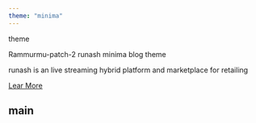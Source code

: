 ```yaml
---
theme: "minima"
---
```

theme

Rammurmu-patch-2
runash minima blog theme

runash is an live streaming hybrid platform and marketplace for retailing 

[Lear More](https://)

 main
---



